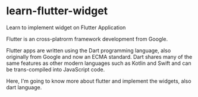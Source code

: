 # learn-flutter-widget
Learn to implement widget on Flutter Application 

Flutter is an cross-platrorm framework development from Google.

Flutter apps are written using the Dart programming language, also originally from Google and now an ECMA standard. Dart shares many of the same features as other modern languages such as Kotlin and Swift and can be trans-compiled into JavaScript code.

Here, I'm going to know more about flutter and implement the widgets, also dart language.


